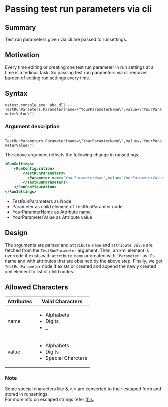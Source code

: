 # Passing test run parameters via cli

## Summary
Test run parameters given via cli are passed to runsettings.

## Motivation
Every time editing or creating one test run parameter in run settings at a time is a tedious task. So passing test run parameters via cli 
removes burden of editing run settings every time.

## Syntax

`vstest.console.exe  abc.dll -- TestRunParaeters.Parameter(name=\"YourParameterName\",value=\"YourParameterValue\")`

### Argument description 
` -- TestRunParameters.Parameter(name=\"YourParamterName\",value=\"YourParameterValue\")` <br>

The above argument reflects the following change in runsettings. 

```xml
<RunSettings>
    <RunConfiguration>
        <TestRunParameters>
          <Parameter name="YourParameterName",value="YourParameterValue"/>
        </TestRunParameters>
    </RunConfiguration>
</RunSettings>
```

<ul>
<li>TestRunParameters as Node</li>
<li>Parameter as child element of TestRunParamter node</li>
<li>YourParamterName as Attribute name </li>
<li>YourParameterValue as Attribute value </li>
</ul>

## Design
The arguments are parsed and `attribute name` and `attribute value` are fetched from the `TestRunParameter` argument. Then, an xml element is overrode if exists with `attribute name` or created with `'Parameter'` as it's name and with attributes that are obtained by the above step. Finally, we get `TestRunParameter` node if exists or created and append the newly created xml element to list of child nodes.

## Allowed Characters
|  Attributes | Vaild Characters |
| -------------- | -------------------- |
| name         | <ul><li>Alphabets</li><li>Digits</li><li>_</li> |
| value    | <ul><li>Alphabets</li><li>Digits</li><li>Special Charcters</li></ul> |

### Note
Some special characters like &,<,> are converted to their escaped form and stored in runsettings. <br>
For more info on escaped strings refer [this](https://www.ibm.com/support/knowledgecenter/en/SSEQTP_liberty/com.ibm.websphere.wlp.doc/ae/rwlp_xml_escape.html).
